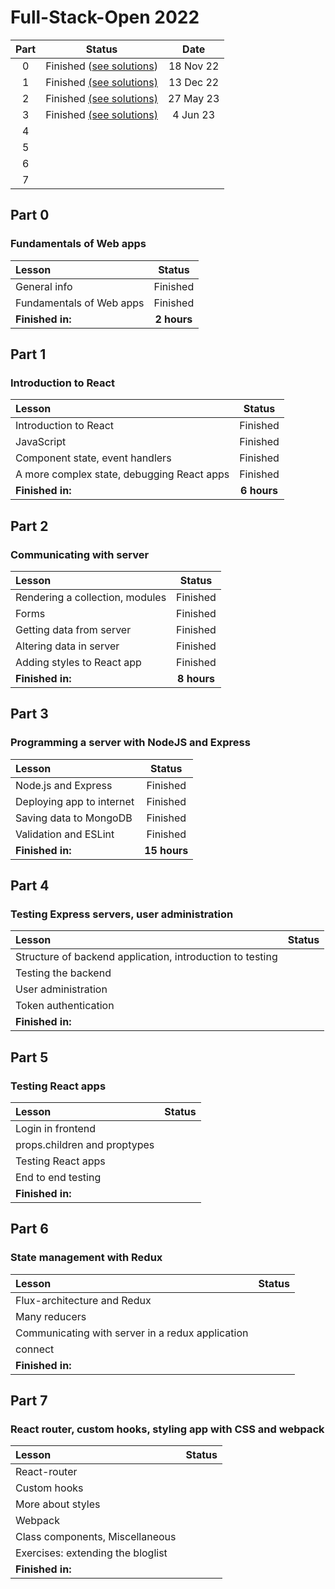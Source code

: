 # Full-Stack-Open 2022

| **Part** | **Status** | **Date**  |
|:--------:|:----------:|:---------:|
| 0        |  Finished ([see solutions](https://github.com/grobert03/Full-Stack-Open-2022/tree/main/part0))  | 18 Nov 22 |
| 1        |Finished [(see solutions)](https://github.com/grobert03/Full-Stack-Open-2022/tree/main/part1)|  13 Dec 22  |
| 2        |Finished [(see solutions)](https://github.com/grobert03/Full-Stack-Open-2022/tree/main/part2)       | 27 May 23|
| 3        |Finished [(see solutions)](https://github.com/grobert03/Full-Stack-Open-Part3)| 4 Jun 23 |
| 4        |            |           |
| 5        |            |           |
| 6        |            |           |
| 7        |            |           |

## Part 0

### Fundamentals of Web apps

| **Lesson**               | **Status** |
|:-------------------------|:----------:|
|       General info       |  Finished  |
| Fundamentals of Web apps |  Finished  |
| **Finished in:**         | **2 hours**|

## Part 1

### Introduction to React

| **Lesson**                                 | **Status** |
|:-------------------------------------------|:----------:|
|            Introduction to React           |  Finished  |
|                 JavaScript                 |  Finished  |
| Component state, event handlers            |  Finished  |
| A more complex state, debugging React apps |  Finished  |
| **Finished in:**         | **6 hours**|

## Part 2

### Communicating with server

| **Lesson**                      | **Status** |
|:--------------------------------|:----------:|
| Rendering a collection, modules |  Finished  |
|              Forms              |  Finished  |
| Getting data from server        |  Finished  |
| Altering data in server         |  Finished  |
| Adding styles to React app      |  Finished  |
| **Finished in:**         | **8 hours** |

## Part 3

### Programming a server with NodeJS and Express


| **Lesson**                | **Status** |
|:--------------------------|:----------:|
|    Node.js and Express    |  Finished  |
| Deploying app to internet |  Finished  |
| Saving data to MongoDB    |  Finished  |
| Validation and ESLint     |  Finished  |
| **Finished in:**         | **15 hours** |

## Part 4

### Testing Express servers, user administration

| **Lesson**                                                | **Status** |
|:----------------------------------------------------------|:----------:|
| Structure of backend application, introduction to testing |            |
|                    Testing the backend                    |            |
| User administration                                       |            |
| Token authentication                                      |            |
| **Finished in:**         | |

## Part 5

### Testing React apps

| **Lesson**                   | **Status** |
|:-----------------------------|:----------:|
|       Login in frontend      |            |
| props.children and proptypes |            |
| Testing React apps           |            |
| End to end testing           |            |
| **Finished in:**         | |

## Part 6

### State management with Redux

| **Lesson**                                       | **Status** |
|:-------------------------------------------------|:----------:|
|            Flux-architecture and Redux           |            |
|                   Many reducers                  |            |
| Communicating with server in a redux application |            |
| connect                                          |            |
| **Finished in:**         | |

## Part 7

### React router, custom hooks, styling app with CSS and webpack

| **Lesson**                        | **Status** |
|:----------------------------------|:----------:|
|            React-router           |            |
|            Custom hooks           |            |
| More about styles                 |            |
| Webpack                           |            |
| Class components, Miscellaneous   |            |
| Exercises: extending the bloglist |            |
| **Finished in:**         | |
